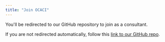 ```yaml
---
title: "Join OCACI"
---
```


You'll be redirected to our GitHub repository to join as a consultant.

<script>
  window.location.href = "https://github.com/ocaci/ocaci";
</script>

<noscript>
  <p>If you are not redirected automatically, follow this <a href="https://github.com/ocaci/ocaci">link to our GitHub repo</a>.</p>
</noscript> 
